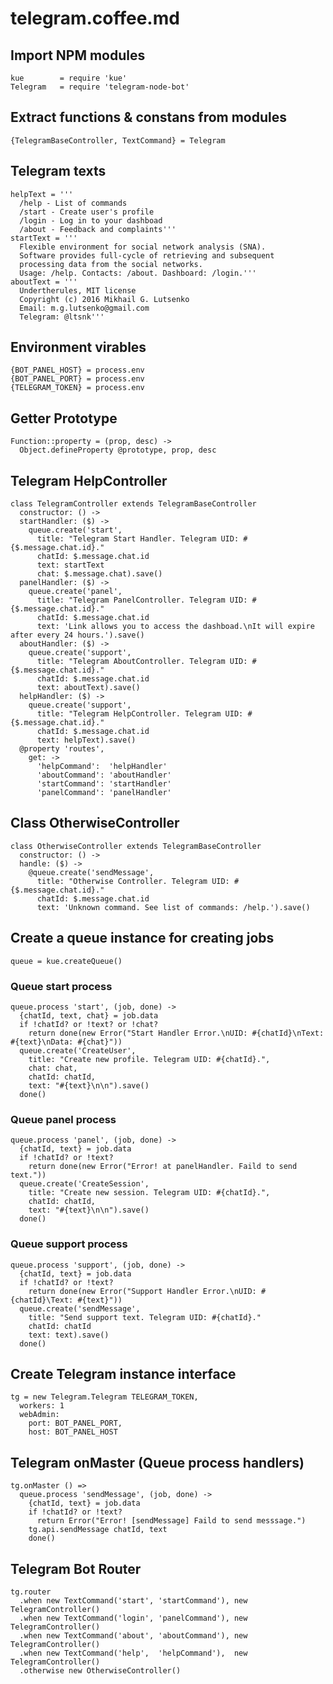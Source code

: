 # telegram.coffee.md

## Import NPM modules

    kue        = require 'kue'
    Telegram   = require 'telegram-node-bot'

## Extract functions & constans from modules

    {TelegramBaseController, TextCommand} = Telegram

## Telegram texts

    helpText = '''
      /help - List of commands
      /start - Create user's profile
      /login - Log in to your dashboad
      /about - Feedback and complaints'''
    startText = '''
      Flexible environment for social network analysis (SNA).
      Software provides full-cycle of retrieving and subsequent
      processing data from the social networks.
      Usage: /help. Contacts: /about. Dashboard: /login.'''
    aboutText = '''
      Undertherules, MIT license
      Copyright (c) 2016 Mikhail G. Lutsenko
      Email: m.g.lutsenko@gmail.com
      Telegram: @ltsnk'''

## Environment virables

    {BOT_PANEL_HOST} = process.env
    {BOT_PANEL_PORT} = process.env
    {TELEGRAM_TOKEN} = process.env

## Getter Prototype

    Function::property = (prop, desc) ->
      Object.defineProperty @prototype, prop, desc

## Telegram HelpController

    class TelegramController extends TelegramBaseController
      constructor: () ->
      startHandler: ($) ->
        queue.create('start',
          title: "Telegram Start Handler. Telegram UID: #{$.message.chat.id}."
          chatId: $.message.chat.id
          text: startText
          chat: $.message.chat).save()
      panelHandler: ($) ->
        queue.create('panel',
          title: "Telegram PanelController. Telegram UID: #{$.message.chat.id}."
          chatId: $.message.chat.id
          text: 'Link allows you to access the dashboad.\nIt will expire after every 24 hours.').save()
      aboutHandler: ($) ->
        queue.create('support',
          title: "Telegram AboutController. Telegram UID: #{$.message.chat.id}."
          chatId: $.message.chat.id
          text: aboutText).save()
      helpHandler: ($) ->
        queue.create('support',
          title: "Telegram HelpController. Telegram UID: #{$.message.chat.id}."
          chatId: $.message.chat.id
          text: helpText).save()
      @property 'routes',
        get: ->
          'helpCommand':  'helpHandler'
          'aboutCommand': 'aboutHandler'
          'startCommand': 'startHandler'
          'panelCommand': 'panelHandler'

## Class OtherwiseController

    class OtherwiseController extends TelegramBaseController
      constructor: () ->
      handle: ($) ->
        @queue.create('sendMessage',
          title: "Otherwise Controller. Telegram UID: #{$.message.chat.id}."
          chatId: $.message.chat.id
          text: 'Unknown command. See list of commands: /help.').save()

## Create a queue instance for creating jobs

    queue = kue.createQueue()

###  Queue **start** process

    queue.process 'start', (job, done) ->
      {chatId, text, chat} = job.data
      if !chatId? or !text? or !chat?
        return done(new Error("Start Handler Error.\nUID: #{chatId}\nText: #{text}\nData: #{chat}"))
      queue.create('CreateUser',
        title: "Create new profile. Telegram UID: #{chatId}.",
        chat: chat,
        chatId: chatId,
        text: "#{text}\n\n").save()
      done()

###  Queue **panel** process

    queue.process 'panel', (job, done) ->
      {chatId, text} = job.data
      if !chatId? or !text?
        return done(new Error("Error! at panelHandler. Faild to send text."))
      queue.create('CreateSession',
        title: "Create new session. Telegram UID: #{chatId}.",
        chatId: chatId,
        text: "#{text}\n\n").save()
      done()

###  Queue **support** process

    queue.process 'support', (job, done) ->
      {chatId, text} = job.data
      if !chatId? or !text?
        return done(new Error("Support Handler Error.\nUID: #{chatId}\Text: #{text}"))
      queue.create('sendMessage',
        title: "Send support text. Telegram UID: #{chatId}."
        chatId: chatId
        text: text).save()
      done()

## Create Telegram instance interface

    tg = new Telegram.Telegram TELEGRAM_TOKEN,
      workers: 1
      webAdmin:
        port: BOT_PANEL_PORT,
        host: BOT_PANEL_HOST

## Telegram onMaster (Queue process handlers)

    tg.onMaster () =>
      queue.process 'sendMessage', (job, done) ->
        {chatId, text} = job.data
        if !chatId? or !text?
          return Error("Error! [sendMessage] Faild to send messsage.")
        tg.api.sendMessage chatId, text
        done()

## Telegram Bot Router

    tg.router
      .when new TextCommand('start', 'startCommand'), new TelegramController()
      .when new TextCommand('login', 'panelCommand'), new TelegramController()
      .when new TextCommand('about', 'aboutCommand'), new TelegramController()
      .when new TextCommand('help',  'helpCommand'),  new TelegramController()
      .otherwise new OtherwiseController()
